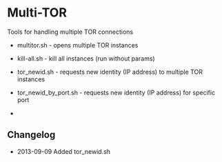 Multi-TOR
=========

Tools for handling multiple TOR connections

* multitor.sh - opens multiple TOR instances
* kill-all.sh - kill all instances (run without params)

* tor_newid.sh - requests new identity (IP address) to multiple TOR instances
* tor_newid_by_port.sh - requests new identity (IP address) for specific port

* 

Changelog
-------------
* 2013-09-09    Added tor_newid.sh

